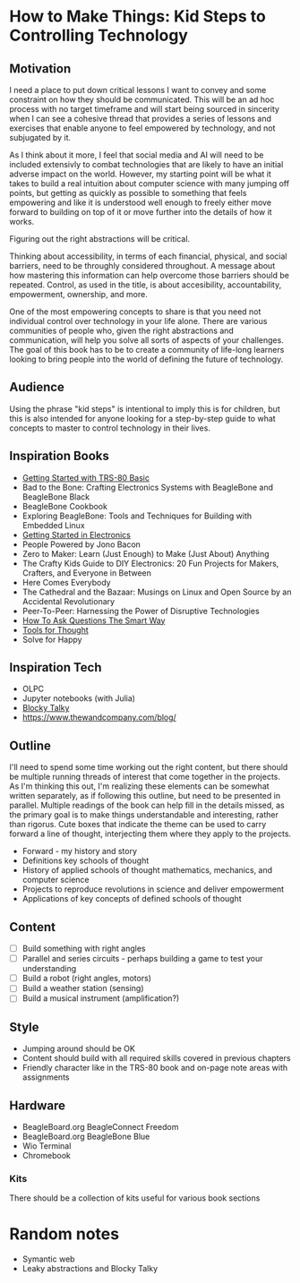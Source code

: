 # How to Make Things: Kid Steps to Controlling Technology

## Motivation
I need a place to put down critical lessons I want to convey and some constraint on how they should be communicated. This
will be an ad hoc process with no target timeframe and will start being sourced in sincerity when I can see a cohesive
thread that provides a series of lessons and exercises that enable anyone to feel empowered by technology, and not
subjugated by it.

As I think about it more, I feel that social media and AI will need to be included extensivly to combat technologies that
are likely to have an initial adverse impact on the world. However, my starting point will be what it takes to build a
real intuition about computer science with many jumping off points, but getting as quickly as possible to something that
feels empowering and like it is understood well enough to freely either move forward to building on top of it or move further
into the details of how it works.

Figuring out the right abstractions will be critical.

Thinking about accessibility, in terms of each financial, physical, and social barriers, need to be throughly considered
throughout. A message about how mastering this information can help overcome those barriers should be repeated. Control,
as used in the title, is about accesibility, accountability, empowerment, ownership, and more.

One of the most empowering concepts to share is that you need not individual control over technology in your life alone. There
are various communities of people who, given the right abstractions and communication, will help you solve all sorts of aspects
of your challenges. The goal of this book has to be to create a community of life-long learners looking to bring people
into the world of defining the future of technology.

## Audience
Using the phrase "kid steps" is intentional to imply this is for children, but this is also intended for anyone looking for
a step-by-step guide to what concepts to master to control technology in their lives.

## Inspiration Books
* [Getting Started with TRS-80 Basic](https://archive.org/details/Getting_Started_with_TRS-80_Basic_1981_Tandy/mode/2up)
* Bad to the Bone: Crafting Electronics Systems with BeagleBone and BeagleBone Black
* BeagleBone Cookbook
* Exploring BeagleBone: Tools and Techniques for Building with Embedded Linux
* [Getting Started in Electronics](http://www.forrestmims.com/)
* People Powered by Jono Bacon
* Zero to Maker: Learn (Just Enough) to Make (Just About) Anything
* The Crafty Kids Guide to DIY Electronics: 20 Fun Projects for Makers, Crafters, and Everyone in Between
* Here Comes Everybody
* The Cathedral and the Bazaar: Musings on Linux and Open Source by an Accidental Revolutionary
* Peer-To-Peer: Harnessing the Power of Disruptive Technologies
* [How To Ask Questions The Smart Way](http://www.catb.org/~esr/faqs/smart-questions.html)
* [Tools for Thought](https://mitpress.mit.edu/books/tools-thought)
* Solve for Happy

## Inspiration Tech
* OLPC
* Jupyter notebooks (with Julia)
* [Blocky Talky](https://www.playfulcomputation.group/blockytalky.html)
* https://www.thewandcompany.com/blog/

## Outline

I'll need to spend some time working out the right content, but there should be multiple running threads of interest that
come together in the projects. As I'm thinking this out, I'm realizing these elements can be somewhat written separately,
as if following this outline, but need to be presented in parallel. Multiple readings of the book can help fill in the
details missed, as the primary goal is to make things understandable and interesting, rather than rigorus. Cute boxes that
indicate the theme can be used to carry forward a line of thought, interjecting them where they apply to the projects.

* Forward - my history and story
* Definitions key schools of thought
* History of applied schools of thought mathematics, mechanics, and computer science
* Projects to reproduce revolutions in science and deliver empowerment
* Applications of key concepts of defined schools of thought

## Content
- [ ] Build something with right angles
- [ ] Parallel and series circuits - perhaps building a game to test your understanding
- [ ] Build a robot (right angles, motors)
- [ ] Build a weather station (sensing)
- [ ] Build a musical instrument (amplification?)

## Style
* Jumping around should be OK
* Content should build with all required skills covered in previous chapters
* Friendly character like in the TRS-80 book and on-page note areas with assignments

## Hardware
* BeagleBoard.org BeagleConnect Freedom
* BeagleBoard.org BeagleBone Blue
* Wio Terminal
* Chromebook

### Kits
There should be a collection of kits useful for various book sections

# Random notes
* Symantic web
* Leaky abstractions and Blocky Talky

